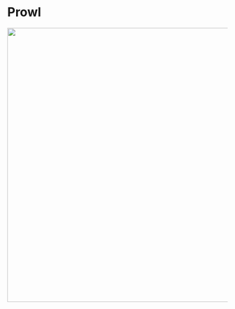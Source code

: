 # Prowl
 
<img src="https://github.com/williambout/Prowl/assets/1472639/0376151c-aadc-49df-b943-9e5a32450a10" width="774" height="626">
